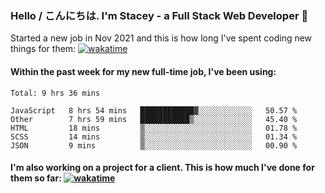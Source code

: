 ### Hello / こんにちは. I'm Stacey - a Full Stack Web Developer 👋

Started a new job in Nov 2021 and this is how long I've spent coding new things for them: [![wakatime](https://wakatime.com/badge/user/86082ce1-bca4-4a02-a7a3-c2242e42ac7a/project/12b01edb-1cc9-44e6-b4ef-181fde524dc6.svg)](https://wakatime.com/badge/user/86082ce1-bca4-4a02-a7a3-c2242e42ac7a/project/12b01edb-1cc9-44e6-b4ef-181fde524dc6)

#### Within the past week for my new full-time job, I've been using:
<!--START_SECTION:waka-->
```text
Total: 9 hrs 36 mins

JavaScript   8 hrs 54 mins   ████████████▓░░░░░░░░░░░░   50.57 % 
Other        7 hrs 59 mins   ███████████▒░░░░░░░░░░░░░   45.40 % 
HTML         18 mins         ▒░░░░░░░░░░░░░░░░░░░░░░░░   01.78 % 
SCSS         14 mins         ▒░░░░░░░░░░░░░░░░░░░░░░░░   01.34 % 
JSON         9 mins          ▒░░░░░░░░░░░░░░░░░░░░░░░░   00.90 % 
```
<!--END_SECTION:waka-->

#### I'm also working on a project for a client. This is how much I've done for them so far: [![wakatime](https://wakatime.com/badge/user/8ee03c5d-7d98-49f4-8d0f-1a6ade1c9e19/project/025ae33d-3975-4e0b-bc9b-22a44db04966.svg)](https://wakatime.com/badge/user/8ee03c5d-7d98-49f4-8d0f-1a6ade1c9e19/project/025ae33d-3975-4e0b-bc9b-22a44db04966)
